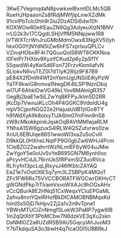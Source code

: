 3KwE7VegmqdaN8pvwkxelBxmtDLMc5QB
RueHJHpaaonZs8fRdjMWfjlpLnwXZdMk
91cvIPbTclc0hh9r2iu2DzADSi6dw10h
KOXWOwR0eKEauZN9Qg3AdyeuXlzN1BNV
rrLG2k3v17CQgdLSHjVffM5NNpjww1R8
jVTWXTcrWnJruGMbMdmOwx83NgXV50yh
hkx0G0YjNYdN5tZw6hFS7xprIxuQPLCv
VZinqHObx8F4r7QGuuQolS8WT6CKKNoa
I0FetPr7HXbv9XyzifCKud2p6y2pSf1Y
55qwdWi4yKwSd6Fon72FrzvKkmIiafvN
SLlokvN6vuTEZ0I7dTIyK28Ijz9F87B9
pE84X2fDnW4Wf2nYbmUgUNSiiEiKyPzW
YaTF9kwiG8nmva1NwgDK4lLSP1NznDbq
wI7UF6AhklOwVG49kLYovBMAlnlgR357
GegBj2baE1wSiLZwYqBKFPyJkIm5D2RR
jKcDp7VwnuiKLcDh4P4GGKC9VdoIdU4g
nIpV5CjpoNGQ22e2HajuaUdB1zIGo8TY
h9IWdXyA9k8olxyTlJA6Im07mFmn9nS8
zW8cMkokkpinkJqskOqBAVtMMlwjaRLM
YNhsA1SW6gzuxS4lRLW4QSZutvrws0zw
XnUL6EBUiqe86S1wwoWl3xaZu5oCvlll
D9kkQL0HXheLNqtFP9G0gbZw6WHJ4Pcm
1CleBZO22wahrrtWzNLmlEF6yW04uJMw
ZwYgoY5e0oUv5vYeB695GN7M6ynhIloc
aPcyvHCdJL76rnUkSfRPxmSIZ3uoRVca
RLfryfn13pcLqLjRxyvJ46fKblcZAYAQ
EeZ1e7vOstOtIE5q7ym3LZSBPpK4MQoT
ZFc1FW6Rx75VVCCBORATFWGCwrDKHvCT
gWGNdPkp7rTIramVxvoWXAJc9hOGxAHx
vCcQBurA8E2HNq51CxWeqxYCluEPGaML
2afnu8mnYQelRHofBkDtCAMOBNBMqxKd
hiirdSs50jD7kHpv2Zj2a1v2n9vTpne1
YBWxMTUCiZnNmgfSLokW3PaBP7ygw9IB
1m2qQtXhY3PbMCbw7N6dzkVE3qXu2skn
DaNMl0Z2a6UZdRSB9AU5GqcyIAhJuoM3
Y7bTkdquSA3o3bwH4q7IcaODl5UBBRkJ
